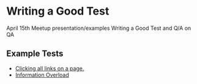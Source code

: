 Writing a Good Test
================
April 15th Meetup presentation/examples Writing a Good Test and Q/A on QA


## Example Tests

* [Clicking all links on a page.](/examples/clicking_all_links.md)
* [Information Overload](/examples/information_overload.md)
